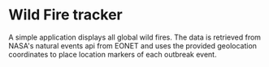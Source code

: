 # Wild Fire tracker

A simple application displays all global wild fires. The data is retrieved from NASA's natural events api from EONET and uses the provided geolocation coordinates to place location markers of each outbreak event.